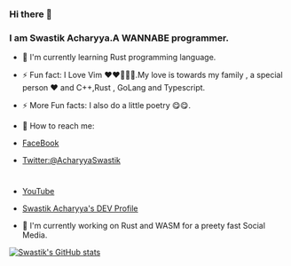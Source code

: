 ### Hi there 👋

<!--
**arpangreat/arpangreat** is a ✨ _special_ ✨ repository because its `README.md` (this file) appears on your GitHub profile.

Here are some ideas to get you started:

- 🔭 I’m currently working on ...
- 🌱 I’m currently learning ...
- 👯 I’m looking to collaborate on ...
- 🤔 I’m looking for help with ...
- 💬 Ask me about ...
- 📫 How to reach me: ...
- 😄 Pronouns: ...
- ⚡ Fun fact: ...
-->
### I am Swastik Acharyya.A WANNABE programmer.
- 🌱 I'm currently learning Rust programming language.

- ⚡ Fun fact: I Love Vim ❤️❤️🥰😍😋.My love is towards my family , a special person ❤️ and C++,Rust , GoLang and Typescript.

- ⚡ More Fun facts: I also do a little poetry 😋😋.

- 📮 How to reach me: 
- [FaceBook](https://www.facebook.com/profile.php?id=100010471426714)

- [Twitter:@AcharyyaSwastik](https://twitter.com/AcharyyaSwastik?s=09)
#
- [YouTube](https://www.youtube.com/channel/UCfRYykc5s_0vuExjBS-00kQ)

- [Swastik Acharyya's DEV Profile](https://dev.to/acharyyaswastik) 

- 🔭 I'm currently working on Rust and WASM for a preety fast Social Media.

[![Swastik's GitHub stats](https://github-readme-stats.vercel.app/api?username=arpangreat&show_icons=true&theme=tokyonight)](https://github.com/anuraghazra/github-readme-stats)
    
